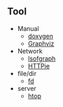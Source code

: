 ## Tool

+ Manual
    + [doxygen](http://www.stack.nl/~dimitri/doxygen/)
    + [Graphviz](https://www.graphviz.org/)
+ Network
    + [lsofgraph](https://github.com/zevv/lsofgraph)
    + [HTTPie](https://httpie.org/)
+ file/dir
    + [fd](https://github.com/sharkdp/fd)
+ server
    + [htop](https://github.com/hishamhm/htop)
